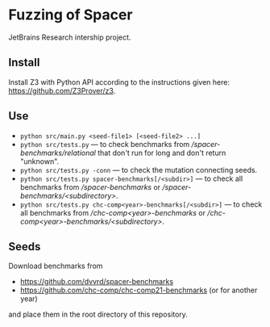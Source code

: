 # Fuzzing of Spacer
JetBrains Research intership project.

## Install
Install Z3 with Python API according to the instructions given here: https://github.com/Z3Prover/z3.  

## Use
* `python src/main.py <seed-file1> [<seed-file2> ...]`  
* `python src/tests.py` — to check benchmarks from _/spacer-benchmarks/relational_ that don't run for long and don't return "unknown".  
* `python src/tests.py -conn` — to check the mutation connecting seeds.  
* `python src/tests.py spacer-benchmarks[/<subdir>]` — to check all benchmarks from _/spacer-benchmarks_ or _/spacer-benchmarks/\<subdirectory\>_.  
* `python src/tests.py chc-comp<year>-benchmarks[/<subdir>]` — to check all benchmarks from _/chc-comp\<year\>-benchmarks_ or _/chc-comp\<year\>-benchmarks/\<subdirectory\>_.  

## Seeds
Download benchmarks from
* https://github.com/dvvrd/spacer-benchmarks  
* https://github.com/chc-comp/chc-comp21-benchmarks (or for another year)  

and place them in the root directory of this repository.  

